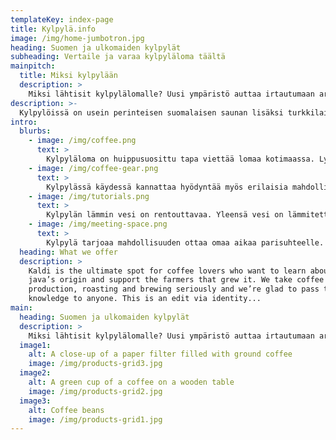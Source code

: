 ```yaml
---
templateKey: index-page
title: Kylpylä.info
image: /img/home-jumbotron.jpg
heading: Suomen ja ulkomaiden kylpylät
subheading: Vertaile ja varaa kylpyläloma täältä
mainpitch:
  title: Miksi kylpylään
  description: >
    Miksi lähtisit kylpylälomalle? Uusi ympäristö auttaa irtautumaan arjesta. Pääset eroon kotirutiineista. Ei tarvitse siivota, tiskata tai laittaa ruokaa. Kylpylän henkilökunta pitää näistä asioista huolen lomasi aikana. Mitä sitten tekisit kaikella vapaa-ajalla? Suosituimpaa ajanvietettä on tietenkin uiminen ja porealtaissa rentoutuminen sekä saunominen.
description: >-
  Kylpylöissä on usein perinteisen suomalaisen saunan lisäksi turkkilainen höyrysauna tai jopa savusauna. Saunan jälkeen on mukava pulahtaa uimaan tai porealtaaseen. Kylpyläkäynnin jälkeen voit siirtyä ruokailemaan kylpylän viihtyisään ravintolaan.
intro:
  blurbs:
    - image: /img/coffee.png
      text: >
        Kylpyläloma on huippusuosittu tapa viettää lomaa kotimaassa. Lyhytkin loma kylpylähotellissa tarjoaa monipuolisia mahdollisuuksia rentoutumiseen. Tyypillinen kylpyläreissu kestää yleensä yhden viikonlopun verran. Viikolla puolestaan saattaa olla hyviä tilaisuuksia löytää edullisia tarjouksia, etenkin hieman syrjemmässä olevista kylpylöistä. Laadukkaita ja edullisia kylpylöitä löytyy ympäri Suomea. Seuraavassa esittelemme laajan valikoiman Suomen suosituimpia kylpylöitä. Tervetuloa mukaan! 
    - image: /img/coffee-gear.png
      text: >
        Kylpylässä käydessä kannattaa hyödyntää myös erilaisia mahdollisuuksia pieneen hemmotteluun. Hemmotteluhoidot kylpylöissä pitävät usein sisällään monipuolisia hoitoja kuten klassista hierontaa, vesihoitoja, turvehoitoja, kasvohoitoja, vyöhyketerapiaa ja intialaista päähierontaa. Usein tarjolla on näiden lisäksi erillisiä kauneudenhoitopalveluja.
    - image: /img/tutorials.png
      text: >
        Kylpylän lämmin vesi on rentouttavaa. Yleensä vesi on lämmitetty ainakin 30 asteeseen. Siksi verenkierto lisääntyy iholla ja lihaksistossa. Asiaa auttaa myös porealtaat ja erilaiset hierovat vesipisteet. Vedessä liikkuessa aineenvaihdunta vilkastaa ja elimistöstä poistuu kuona-aineita. Tämä puolestaan kirkastaa ihoa.
    - image: /img/meeting-space.png
      text: >
        Kylpylä tarjoaa mahdollisuuden ottaa omaa aikaa parisuhteelle. Se voi myös tarjota yhteistä laatuaikaa perheelle ja uusia elämyksiä lapsille. Mahdollisuuksia erilaisiin kylpylälomiin on siis vaikka kuinka paljon. Nyt on aika siirtyä tuumasta toimeen. Siirry tutustumaan kylpylöihin ja varaa unelmalomasi vaikka heti! 
  heading: What we offer
  description: >
    Kaldi is the ultimate spot for coffee lovers who want to learn about their
    java’s origin and support the farmers that grew it. We take coffee
    production, roasting and brewing seriously and we’re glad to pass that
    knowledge to anyone. This is an edit via identity...
main:
  heading: Suomen ja ulkomaiden kylpylät
  description: >
    Miksi lähtisit kylpylälomalle? Uusi ympäristö auttaa irtautumaan arjesta. Pääset eroon kotirutiineista. Ei tarvitse siivota, tiskata tai laittaa ruokaa. Kylpylän henkilökunta pitää näistä asioista huolen lomasi aikana. Mitä sitten tekisit kaikella vapaa-ajalla? Suosituimpaa ajanvietettä on tietenkin uiminen ja porealtaissa rentoutuminen sekä saunominen. 
  image1:
    alt: A close-up of a paper filter filled with ground coffee
    image: /img/products-grid3.jpg
  image2:
    alt: A green cup of a coffee on a wooden table
    image: /img/products-grid2.jpg
  image3:
    alt: Coffee beans
    image: /img/products-grid1.jpg
---
```

